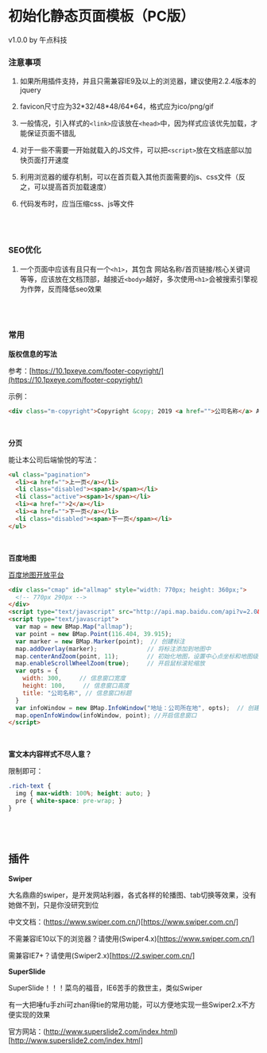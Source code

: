 # 初始化静态页面模板（PC版）
v1.0.0 by 午点科技
<br>

### 注意事项
1. 如果所用插件支持，并且只需兼容IE9及以上的浏览器，建议使用2.2.4版本的jquery

2. favicon尺寸应为32\*32/48\*48/64\*64，格式应为ico/png/gif

3. 一般情况，引入样式的`<link>`应该放在`<head>`中，因为样式应该优先加载，才能保证页面不错乱

4. 对于一些不需要一开始就载入的JS文件，可以把`<script>`放在文档底部以加快页面打开速度

5. 利用浏览器的缓存机制，可以在首页载入其他页面需要的js、css文件（反之，可以提高首页加载速度）

6. 代码发布时，应当压缩css、js等文件
<br>
<br>

### SEO优化
1. 一个页面中应该有且只有一个`<h1>`，其包含 网站名称/首页链接/核心关键词 等等，应该放在文档顶部，越接近`<body>`越好，多次使用`<h1>`会被搜索引擎视为作弊，反而降低seo效果
<br>
<br>

### 常用

**版权信息的写法**

参考：[https://10.1pxeye.com/footer-copyright/](https://10.1pxeye.com/footer-copyright/)

示例：
```html
<div class="m-copyright">Copyright &copy; 2019 <a href="">公司名称</a> All Right Reserved</div>
```
<br>

**分页**

能让本公司后端愉悦的写法：
```html
<ul class="pagination">
  <li><a href="">上一页</a></li>
  <li class="disabled"><span>1</span></li>
  <li class="active"><span>1</span></li>
  <li><a href="">2</a></li>
  <li><a href="">下一页</a></li>
  <li class="disabled"><span>下一页</span></li>
</ul>
```
<br>

**百度地图**

[百度地图开放平台](http://lbsyun.baidu.com/)
```html
<div class="cmap" id="allmap" style="width: 770px; height: 360px;">
  <!-- 770px 290px -->
</div>
<script type="text/javascript" src="http://api.map.baidu.com/api?v=2.0&ak=4E5A3Fb789138a0ab8431f42a887aea1"></script>
<script type="text/javascript">
  var map = new BMap.Map("allmap");
  var point = new BMap.Point(116.404, 39.915);
  var marker = new BMap.Marker(point);  // 创建标注
  map.addOverlay(marker);              // 将标注添加到地图中
  map.centerAndZoom(point, 11);        // 初始化地图，设置中心点坐标和地图级别 
  map.enableScrollWheelZoom(true);     // 开启鼠标滚轮缩放
  var opts = {
    width: 300,     // 信息窗口宽度
    height: 100,     // 信息窗口高度
    title: "公司名称", // 信息窗口标题
  }
  var infoWindow = new BMap.InfoWindow("地址：公司所在地", opts);  // 创建信息窗口对象
  map.openInfoWindow(infoWindow, point); //开启信息窗口
</script>
```
<br>

**富文本内容样式不尽人意？**

限制即可：
```scss
.rich-text {
  img { max-width: 100%; height: auto; }
  pre { white-space: pre-wrap; }
}
```
<br>
<br>

## 插件

**Swiper**

大名鼎鼎的swiper，是开发网站利器，各式各样的轮播图、tab切换等效果，没有她做不到，只是你没研究到位

中文文档：(https://www.swiper.com.cn/)[https://www.swiper.com.cn/]

不需兼容IE10以下的浏览器？请使用(Swiper4.x)[https://www.swiper.com.cn/]

需兼容IE7+？请使用(Swiper2.x)[https://2.swiper.com.cn/]
<br>

**SuperSlide**

SuperSlide！！！菜鸟的福音，IE6苦手的救世主，类似Swiper

有一大把唾fu手zhi可zhan得tie的常用功能，可以方便地实现一些Swiper2.x不方便实现的效果

官方网站：(http://www.superslide2.com/index.html)[http://www.superslide2.com/index.html]
